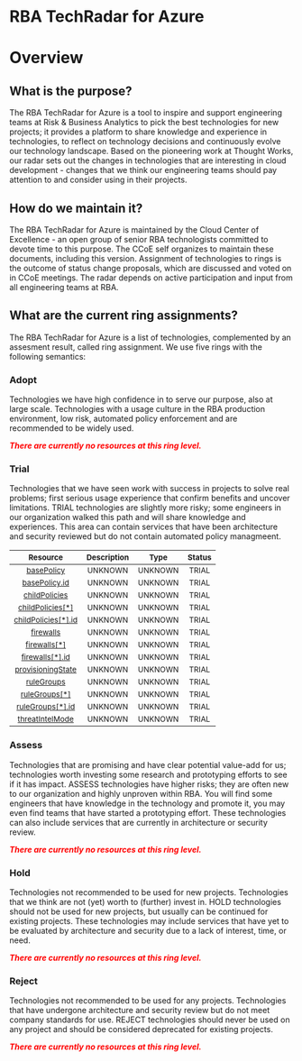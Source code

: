 
RBA TechRadar for Azure
=======================

# Overview

## What is the purpose?


The RBA TechRadar for Azure is a tool to inspire and support engineering teams at Risk & Business Analytics to pick the best technologies for new projects; it provides a platform to share knowledge and experience in technologies, to reflect on technology decisions and continuously evolve our technology landscape.  Based on the pioneering work at Thought Works, our radar sets out the changes in technologies that are interesting in cloud development - changes that we think our engineering teams should pay attention to and consider using in their projects.
## How do we maintain it?


The RBA TechRadar for Azure is maintained by the Cloud Center of Excellence - an open group of senior RBA technologists committed to devote time to this purpose.  The CCoE self organizes to maintain these documents, including this version.  Assignment of technologies to rings is the outcome of status change proposals, which are discussed and voted on in CCoE meetings.  The radar depends on active participation and input from all engineering teams at RBA.
## What are the current ring assignments?


The RBA TechRadar for Azure is a list of technologies, complemented by an assesment result, called ring assignment.  We use five rings with the following semantics:
### Adopt


Technologies we have high confidence in to serve our purpose, also at large scale.  Technologies with a usage culture in the RBA production environment, low risk, automated policy enforcement and are recommended to be widely used.  
  
***<font color="red"> There are currently no resources at this ring level. </font>***
### Trial


Technologies that we have seen work with success in projects to solve real problems;  first serious usage experience that confirm benefits and uncover limitations.  TRIAL technologies are slightly more risky; some engineers in our organization walked this path and will share knowledge and experiences.  This area can contain services that have been architecture and security reviewed but do not contain automated policy managmeent.  

|<sub>Resource</sub>|<sub>Description</sub>|<sub>Type</sub>|<sub>Status</sub>|
| :---: | :---: | :---: | :---: |
|<sub>[basePolicy](https://github.com/openrba/python-azure-techradar/tree/master/Microsoft.Network/firewallPolicies/basePolicy)</sub>|<sub>UNKNOWN</sub>|<sub>UNKNOWN</sub>|<sub>TRIAL</sub>|
|<sub>[basePolicy.id](https://github.com/openrba/python-azure-techradar/tree/master/Microsoft.Network/firewallPolicies/basePolicy.id)</sub>|<sub>UNKNOWN</sub>|<sub>UNKNOWN</sub>|<sub>TRIAL</sub>|
|<sub>[childPolicies](https://github.com/openrba/python-azure-techradar/tree/master/Microsoft.Network/firewallPolicies/childPolicies)</sub>|<sub>UNKNOWN</sub>|<sub>UNKNOWN</sub>|<sub>TRIAL</sub>|
|<sub>[childPolicies[*]](https://github.com/openrba/python-azure-techradar/tree/master/Microsoft.Network/firewallPolicies/childPolicies[*])</sub>|<sub>UNKNOWN</sub>|<sub>UNKNOWN</sub>|<sub>TRIAL</sub>|
|<sub>[childPolicies[*].id](https://github.com/openrba/python-azure-techradar/tree/master/Microsoft.Network/firewallPolicies/childPolicies[*].id)</sub>|<sub>UNKNOWN</sub>|<sub>UNKNOWN</sub>|<sub>TRIAL</sub>|
|<sub>[firewalls](https://github.com/openrba/python-azure-techradar/tree/master/Microsoft.Network/firewallPolicies/firewalls)</sub>|<sub>UNKNOWN</sub>|<sub>UNKNOWN</sub>|<sub>TRIAL</sub>|
|<sub>[firewalls[*]](https://github.com/openrba/python-azure-techradar/tree/master/Microsoft.Network/firewallPolicies/firewalls[*])</sub>|<sub>UNKNOWN</sub>|<sub>UNKNOWN</sub>|<sub>TRIAL</sub>|
|<sub>[firewalls[*].id](https://github.com/openrba/python-azure-techradar/tree/master/Microsoft.Network/firewallPolicies/firewalls[*].id)</sub>|<sub>UNKNOWN</sub>|<sub>UNKNOWN</sub>|<sub>TRIAL</sub>|
|<sub>[provisioningState](https://github.com/openrba/python-azure-techradar/tree/master/Microsoft.Network/firewallPolicies/provisioningState)</sub>|<sub>UNKNOWN</sub>|<sub>UNKNOWN</sub>|<sub>TRIAL</sub>|
|<sub>[ruleGroups](https://github.com/openrba/python-azure-techradar/tree/master/Microsoft.Network/firewallPolicies/ruleGroups)</sub>|<sub>UNKNOWN</sub>|<sub>UNKNOWN</sub>|<sub>TRIAL</sub>|
|<sub>[ruleGroups[*]](https://github.com/openrba/python-azure-techradar/tree/master/Microsoft.Network/firewallPolicies/ruleGroups[*])</sub>|<sub>UNKNOWN</sub>|<sub>UNKNOWN</sub>|<sub>TRIAL</sub>|
|<sub>[ruleGroups[*].id](https://github.com/openrba/python-azure-techradar/tree/master/Microsoft.Network/firewallPolicies/ruleGroups[*].id)</sub>|<sub>UNKNOWN</sub>|<sub>UNKNOWN</sub>|<sub>TRIAL</sub>|
|<sub>[threatIntelMode](https://github.com/openrba/python-azure-techradar/tree/master/Microsoft.Network/firewallPolicies/threatIntelMode)</sub>|<sub>UNKNOWN</sub>|<sub>UNKNOWN</sub>|<sub>TRIAL</sub>|

### Assess


Technologies that are promising and have clear potential value-add for us; technologies worth investing some research and prototyping efforts to see if it has impact.  ASSESS technologies have higher risks;  they are often new to our organization and highly unproven within RBA.  You will find some engineers that have knowledge in the technology and promote it, you may even find teams that have started a prototyping effort.  These technologies can also include services that are currently in architecture or security review.  
  
***<font color="red"> There are currently no resources at this ring level. </font>***
### Hold


Technologies not recommended to be used for new projects. Technologies that we think are not (yet) worth to (further) invest in.  HOLD technologies should not be used for new projects, but usually can be continued for existing projects.  These technologies may include services that have yet to be evaluated by architecture and security due to a lack of interest, time, or need.  
  
***<font color="red"> There are currently no resources at this ring level. </font>***
### Reject


Technologies not recommended to be used for any projects. Technologies that have undergone architecture and security review but do not meet company standards for use.  REJECT technologies should never be used on any project and should be considered deprecated for existing projects.  
  
***<font color="red"> There are currently no resources at this ring level. </font>***